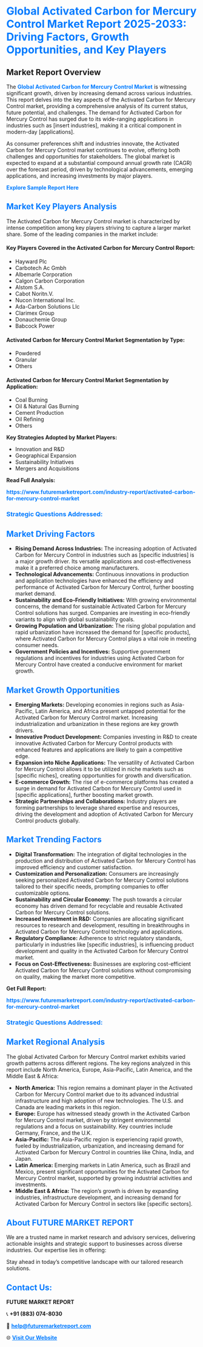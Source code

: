 <h1 style="color: #007BFF;">Global Activated Carbon for Mercury Control Market Report 2025-2033: Driving Factors, Growth Opportunities, and Key Players</h1>

<section id="overview">
<h2>Market Report Overview</h2>
<p>The <a href="https://www.futuremarketreport.com/industry-report/activated-carbon-for-mercury-control-market" style="color: #007BFF; text-decoration: none;"><strong>Global Activated Carbon for Mercury Control Market</strong></a> is witnessing significant growth, driven by increasing demand across various industries. This report delves into the key aspects of the Activated Carbon for Mercury Control market, providing a comprehensive analysis of its current status, future potential, and challenges. The demand for Activated Carbon for Mercury Control has surged due to its wide-ranging applications in industries such as [insert industries], making it a critical component in modern-day [applications].</p>
<p>As consumer preferences shift and industries innovate, the Activated Carbon for Mercury Control market continues to evolve, offering both challenges and opportunities for stakeholders. The global market is expected to expand at a substantial compound annual growth rate (CAGR) over the forecast period, driven by technological advancements, emerging applications, and increasing investments by major players.</p>
</section>

<section id="overview">
<p><a href="https://www.futuremarketreport.com/request-sample/reportId=57490" style="color: #007BFF; text-decoration: none;"><strong>Explore Sample Report Here</strong></a></p>
</section>

<section id="key-players">
<h2 style="color: #007BFF;">Market Key Players Analysis</h2>
<p>The Activated Carbon for Mercury Control market is characterized by intense competition among key players striving to capture a larger market share. Some of the leading companies in the market include:</p>
<h4>Key Players Covered in the Activated Carbon for Mercury Control Report:</h4>
<ul><li>Hayward Plc</li><li>Carbotech Ac Gmbh</li><li>Albemarle Corporation</li><li>Calgon Carbon Corporation</li><li>Alstom S.A.</li><li>Cabot Noritn.V.</li><li>Nucon International Inc.</li><li>Ada-Carbon Solutions Llc</li><li>Clarimex Group</li><li>Donauchemie Group</li><li>Babcock Power</li></ul>
<h4>Activated Carbon for Mercury Control Market Segmentation by Type:</h4>
<ul><li>Powdered</li><li>Granular</li><li>Others</li></ul>

<h4>Activated Carbon for Mercury Control Market Segmentation by Application:</h4>
<ul><li>Coal Burning</li><li>Oil &amp; Natural Gas Burning</li><li>Cement Production</li><li>Oil Refining</li><li>Others</li></ul>
<p><strong>Key Strategies Adopted by Market Players:</strong></p>
<ul>
<li>Innovation and R&D</li>
<li>Geographical Expansion</li>
<li>Sustainability Initiatives</li>
<li>Mergers and Acquisitions</li>
</ul>
</section>

<section>
<p><strong>Read Full Analysis: </strong></p><a href="https://www.futuremarketreport.com/industry-report/activated-carbon-for-mercury-control-market" style="color: #007BFF; text-decoration: none;"><strong>https://www.futuremarketreport.com/industry-report/activated-carbon-for-mercury-control-market</strong></a>
<h3 style="color: #007BFF;">Strategic Questions Addressed:</h3>
</section>

<section id="driving-factors">
<h2 style="color: #007BFF;">Market Driving Factors</h2>
<ul>
<li><strong>Rising Demand Across Industries:</strong> The increasing adoption of Activated Carbon for Mercury Control in industries such as [specific industries] is a major growth driver. Its versatile applications and cost-effectiveness make it a preferred choice among manufacturers.</li>
<li><strong>Technological Advancements:</strong> Continuous innovations in production and application technologies have enhanced the efficiency and performance of Activated Carbon for Mercury Control, further boosting market demand.</li>
<li><strong>Sustainability and Eco-Friendly Initiatives:</strong> With growing environmental concerns, the demand for sustainable Activated Carbon for Mercury Control solutions has surged. Companies are investing in eco-friendly variants to align with global sustainability goals.</li>
<li><strong>Growing Population and Urbanization:</strong> The rising global population and rapid urbanization have increased the demand for [specific products], where Activated Carbon for Mercury Control plays a vital role in meeting consumer needs.</li>
<li><strong>Government Policies and Incentives:</strong> Supportive government regulations and incentives for industries using Activated Carbon for Mercury Control have created a conducive environment for market growth.</li>
</ul>
</section>

<section id="growth-opportunities">
<h2 style="color: #007BFF;">Market Growth Opportunities</h2>
<ul>
<li><strong>Emerging Markets:</strong> Developing economies in regions such as Asia-Pacific, Latin America, and Africa present untapped potential for the Activated Carbon for Mercury Control market. Increasing industrialization and urbanization in these regions are key growth drivers.</li>
<li><strong>Innovative Product Development:</strong> Companies investing in R&D to create innovative Activated Carbon for Mercury Control products with enhanced features and applications are likely to gain a competitive edge.</li>
<li><strong>Expansion into Niche Applications:</strong> The versatility of Activated Carbon for Mercury Control allows it to be utilized in niche markets such as [specific niches], creating opportunities for growth and diversification.</li>
<li><strong>E-commerce Growth:</strong> The rise of e-commerce platforms has created a surge in demand for Activated Carbon for Mercury Control used in [specific applications], further boosting market growth.</li>
<li><strong>Strategic Partnerships and Collaborations:</strong> Industry players are forming partnerships to leverage shared expertise and resources, driving the development and adoption of Activated Carbon for Mercury Control products globally.</li>
</ul>
</section>

<section id="trending-factors">
<h2 style="color: #007BFF;">Market Trending Factors</h2>
<ul>
<li><strong>Digital Transformation:</strong> The integration of digital technologies in the production and distribution of Activated Carbon for Mercury Control has improved efficiency and customer satisfaction.</li>
<li><strong>Customization and Personalization:</strong> Consumers are increasingly seeking personalized Activated Carbon for Mercury Control solutions tailored to their specific needs, prompting companies to offer customizable options.</li>
<li><strong>Sustainability and Circular Economy:</strong> The push towards a circular economy has driven demand for recyclable and reusable Activated Carbon for Mercury Control solutions.</li>
<li><strong>Increased Investment in R&D:</strong> Companies are allocating significant resources to research and development, resulting in breakthroughs in Activated Carbon for Mercury Control technology and applications.</li>
<li><strong>Regulatory Compliance:</strong> Adherence to strict regulatory standards, particularly in industries like [specific industries], is influencing product development and quality in the Activated Carbon for Mercury Control market.</li>
<li><strong>Focus on Cost-Effectiveness:</strong> Businesses are exploring cost-efficient Activated Carbon for Mercury Control solutions without compromising on quality, making the market more competitive.</li>
</ul>
</section>

<section>
<p><strong>Get Full Report: </strong></p><a href="https://www.futuremarketreport.com/industry-report/activated-carbon-for-mercury-control-market" style="color: #007BFF; text-decoration: none;"><strong>https://www.futuremarketreport.com/industry-report/activated-carbon-for-mercury-control-market</strong></a>
<h3 style="color: #007BFF;">Strategic Questions Addressed:</h3>
</section>


<section id="regional-analysis">
<h2 style="color: #007BFF;">Market Regional Analysis</h2>
<p>The global Activated Carbon for Mercury Control market exhibits varied growth patterns across different regions. The key regions analyzed in this report include North America, Europe, Asia-Pacific, Latin America, and the Middle East & Africa:</p>
<ul>
<li><strong>North America:</strong> This region remains a dominant player in the Activated Carbon for Mercury Control market due to its advanced industrial infrastructure and high adoption of new technologies. The U.S. and Canada are leading markets in this region.</li>
<li><strong>Europe:</strong> Europe has witnessed steady growth in the Activated Carbon for Mercury Control market, driven by stringent environmental regulations and a focus on sustainability. Key countries include Germany, France, and the U.K.</li>
<li><strong>Asia-Pacific:</strong> The Asia-Pacific region is experiencing rapid growth, fueled by industrialization, urbanization, and increasing demand for Activated Carbon for Mercury Control in countries like China, India, and Japan.</li>
<li><strong>Latin America:</strong> Emerging markets in Latin America, such as Brazil and Mexico, present significant opportunities for the Activated Carbon for Mercury Control market, supported by growing industrial activities and investments.</li>
<li><strong>Middle East & Africa:</strong> The region’s growth is driven by expanding industries, infrastructure development, and increasing demand for Activated Carbon for Mercury Control in sectors like [specific sectors].</li>
</ul>
</section>

<footer>
<h2 style="color: #007BFF;">About FUTURE MARKET REPORT</h2>
<p>We are a trusted name in market research and advisory services, delivering actionable insights and strategic support to businesses across diverse industries. Our expertise lies in offering:</p>

<p>Stay ahead in today’s competitive landscape with our tailored research solutions.</p>

<h2 style="color: #007BFF;">Contact Us:</h2>
<p><strong>FUTURE MARKET REPORT</strong></p>
<p>📞 <strong>+91 (883) 074-8030</strong></p>
<p>📧 <strong><a href="mailto:help@futuremarketreport.com" style="color: #007BFF;">help@futuremarketreport.com</a></strong></p>
<p>🌐 <strong><a href="https://www.futuremarketreport.com/" style="color: #007BFF;">Visit Our Website</a></strong></p>
</footer>